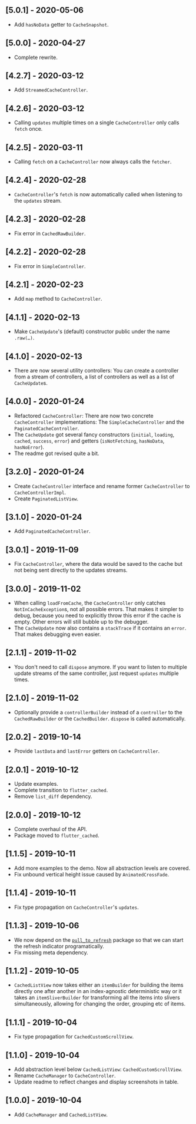 ## [5.0.1] - 2020-05-06

* Add `hasNoData` getter to `CacheSnapshot`.

## [5.0.0] - 2020-04-27

* Complete rewrite.

## [4.2.7] - 2020-03-12

* Add `StreamedCacheController`.

## [4.2.6] - 2020-03-12

* Calling `updates` multiple times on a single `CacheController` only calls
  `fetch` once.

## [4.2.5] - 2020-03-11

* Calling `fetch` on a `CacheController` now always calls the `fetcher`.

## [4.2.4] - 2020-02-28

* `CacheController`'s `fetch` is now automatically called when listening to the `updates` stream.

## [4.2.3] - 2020-02-28

* Fix error in `CachedRawBuilder`.

## [4.2.2] - 2020-02-28

* Fix error in `SimpleController`.

## [4.2.1] - 2020-02-23

* Add `map` method to `CacheController`.

## [4.1.1] - 2020-02-13

* Make `CacheUpdate`'s (default) constructor public under the name `.raw(…)`.

## [4.1.0] - 2020-02-13

* There are now several utility controllers: You can create a controller from a stream of controllers, a list of controllers as well as a list of `CacheUpdate`s.

## [4.0.0] - 2020-01-24

* Refactored `CacheController`: There are now two concrete `CacheController` implementations: The `SimpleCacheController` and the `PaginatedCacheController`.
* The `CacheUpdate` got several fancy constructors (`initial`, `loading`, `cached`, `success`, `error`) and getters (`isNotFetching`, `hasNoData`, `hasNoError`).
* The readme got revised quite a bit.

## [3.2.0] - 2020-01-24

* Create `CacheController` interface and rename former `CacheController` to `CacheControllerImpl`.
* Create `PaginatedListView`.

## [3.1.0] - 2020-01-24

* Add `PaginatedCacheController`.

## [3.0.1] - 2019-11-09

* Fix `CacheController`, where the data would be saved to the cache but not
  being sent directly to the updates streams.

## [3.0.0] - 2019-11-02

* When calling `loadFromCache`, the `CacheController` only catches
  `NotInCacheException`s, not all possible errors. That makes it simpler to
  debug, because you need to explicitly throw this error if the cache is empty.
  Other errors will still bubble up to the debugger.
* The `CacheUpdate` now also contains a `stackTrace` if it contains an `error`.
  That makes debugging even easier.

## [2.1.1] - 2019-11-02

* You don't need to call `dispose` anymore. If you want to listen to multiple
  update streams of the same controller, just request `updates` multiple times.

## [2.1.0] - 2019-11-02

* Optionally provide a `controllerBuilder` instead of a `controller` to the
  `CachedRawBuilder` or the `CachedBuilder`. `dispose` is called automatically.

## [2.0.2] - 2019-10-14

* Provide `lastData` and `lastError` getters on `CacheController`.

## [2.0.1] - 2019-10-12

* Update examples.
* Complete transition to `flutter_cached`.
* Remove `list_diff` dependency.

## [2.0.0] - 2019-10-12

* Complete overhaul of the API.
* Package moved to `flutter_cached`.

## [1.1.5] - 2019-10-11

* Add more examples to the demo. Now all abstraction levels are covered.
* Fix unbound vertical height issue caused by `AnimatedCrossFade`.

## [1.1.4] - 2019-10-11

* Fix type propagation on `CacheController`'s `updates`.

## [1.1.3] - 2019-10-06

* We now depend on the [`pull_to_refresh`](https://pub.dev/packages/pull_to_refresh)
  package so that we can start the refresh indicator programatically.
* Fix missing meta dependency.

## [1.1.2] - 2019-10-05

* `CachedListView` now takes either an `itemBuilder` for building the items
  directly one after another in an index-agnostic deterministic way or it takes
  an `itemSliverBuilder` for transforming all the items into slivers
  simultaneously, allowing for changing the order, grouping etc of items.

## [1.1.1] - 2019-10-04

* Fix type propagation for `CachedCustomScrollView`.

## [1.1.0] - 2019-10-04

* Add abstraction level below `CachedListView`: `CachedCustomScrollView`.
* Rename `CacheManager` to `CacheController`.
* Update readme to reflect changes and display screenshots in table.

## [1.0.0] - 2019-10-04

* Add `CacheManager` and `CachedListView`.
